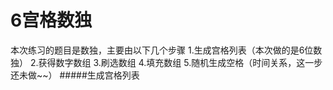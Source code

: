 # 6宫格数独
本次练习的题目是数独，主要由以下几个步骤
1.生成宫格列表（本次做的是6位数独）
2.获得数字数组
3.刷选数组
4.填充数组
5.随机生成空格（时间关系，这一步还未做~~）
#####生成宫格列表



